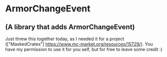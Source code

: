 # ArmorChangeEvent
## (A library that adds ArmorChangeEvent)

Just threw this together today, as I needed it for a project (["MaskedCrates"] https://www.mc-market.org/resources/15729/).
You have my permission to use it for you self, but for free to leave some credit :)
